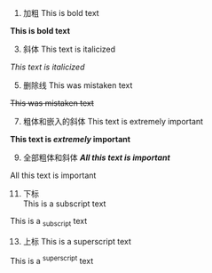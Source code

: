 1. 加粗
This is bold text

**This is bold text**

3. 斜体
This text is italicized

_This text is italicized_

5. 删除线
This was mistaken text

~~This was mistaken text~~

7. 粗体和嵌入的斜体
This text is extremely important

**This text is _extremely_ important**

9. 全部粗体和斜体
***All this text is important***
   
All this text is important

11. 下标	
This is a subscript text

This is a <sub>subscript</sub> text

13. 上标
This is a superscript text

This is a <sup>superscript</sup> text


